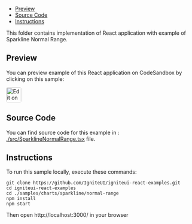 <!-- NOTE: do not change this file because it will be auto re-generated from template file: -->
<!-- https://github.com/IgniteUI/igniteui-react-examples/tree/master/templates/sample/ReadMe.md -->

<!-- ## Table of Contents -->
- [Preview](#Preview)
- [Source Code](#Source-Code)
- [Instructions](#Instructions)

This folder contains implementation of React application with example of Sparkline Normal Range.
<!-- in the Sparkline component -->
<!-- [Sparkline](https://infragistics.com/Reactsite/components/sparkline.html) -->

## Preview

You can preview example of this React application on CodeSandbox by clicking on this sample:

<html lang="en" xmlns="http://www.w3.org/1999/xhtml">
    <body>
        <a target="_blank" href="https://codesandbox.io/s/github/IgniteUI/igniteui-react-examples/tree/master/samples/charts/sparkline/normal-range?fontsize=14&hidenavigation=1&theme=dark&view=preview&file=/src/SparklineNormalRange.tsx" rel="noopener noreferrer">
            <img height="40px" style="border-radius: 0.25rem" alt="Edit on CodeSandbox" src="https://static.infragistics.com/xplatform/images/sandbox/code.png"/>
        </a>
        <!-- <a target="_blank"
href="https://codesandbox.io/s/github/IgniteUI/igniteui-react-examples/tree/master/samples/maps/geo-map/binding-csv-points?fontsize=14&hidenavigation=1&theme=dark&view=preview">
            <img alt="Edit Sample" src="https://codesandbox.io/static/img/play-codesandbox.svg"/>
        </a> -->
        <!-- <a target="_blank" style="margin-left: 0.5rem"
href="https://codesandbox.io/embed/github/IgniteUI/igniteui-react-examples/tree/master/samples/charts/sparkline/normal-range?fontsize=14&hidenavigation=1&theme=dark&view=preview&file=/src/SparklineNormalRange.tsx">
            <img height="40px" style="border-radius: 5px" alt="View on CodeSandbox" src="https://static.infragistics.com/xplatform/images/sandbox/view.png"/>
        </a> -->
        <!-- <a target="_blank"
href="https://codesandbox.io/embed/github/IgniteUI/igniteui-react-examples/tree/master/samples/maps/geo-map/binding-csv-points?fontsize=14&hidenavigation=1&theme=dark&view=preview">
            <img alt="View on CodeSandbox" src="https://static.infragistics.com/xplatform/images/sandbox/view.png"/>
        </a>
https://codesandbox.io/embed/react-treemap-overview-rtb45
https://codesandbox.io/static/img/play-codesandbox.svg
https://codesandbox.io/embed/react-treemap-overview-rtb45?view=browser -->
    </body>
</html>

<!-- ## Sample Preview -->

<!-- <iframe
  src="https://codesandbox.io/embed/github/IgniteUI/igniteui-react-examples/tree/master/samples/charts/sparkline/normal-range?fontsize=14&hidenavigation=1&theme=dark&view=preview&file=/src/SparklineNormalRange.tsx"
  style="width:100%; height:400px; border:0; border-radius: 4px; overflow:hidden;"
  allow="accelerometer; ambient-light-sensor; camera; encrypted-media; geolocation; gyroscope; hid; microphone; midi; payment; usb; vr"
  sandbox="allow-forms allow-modals allow-popups allow-presentation allow-same-origin allow-scripts"
></iframe> -->

## Source Code

You can find source code for this example in :
[./src/SparklineNormalRange.tsx](./src/SparklineNormalRange.tsx) file.

<!-- The following section provides source code from:
`./src/SparklineNormalRange.tsx` file: -->

<!-- ```tsx
import { IgrSparkline } from 'igniteui-react-charts';
import { IgrSparklineModule } from 'igniteui-react-charts';
import { IgrSparklineCoreModule } from 'igniteui-react-charts';
import { Visibility } from 'igniteui-react-core';
import * as React from 'react';
import { SparklineSharedData } from './SparklineSharedData';

IgrSparklineCoreModule.register();
IgrSparklineModule.register();

export default class SparklineNormalRange extends React.Component<any, any> {
    public sparkline : IgrSparkline;

    constructor(props: any) {
        super(props);

        this.onSparklineRef = this.onSparklineRef.bind(this);
        this.onMinSliderChanged = this.onMinSliderChanged.bind(this);
        this.onMaxSliderChanged = this.onMaxSliderChanged.bind(this);
        this.onRangeVisibilityChanged = this.onRangeVisibilityChanged.bind(this);

        this.state = {
            normalRangeMinimum: 1,
            normalRangeMaximum: 4,
            data: SparklineSharedData.getSharedData()
        }
    }

    public render() {
        return (
            <div className="igContainer">
                <div className="igOptions">
                    <label className="igOptions-item"><input defaultChecked={true} type="checkbox" onChange={this.onRangeVisibilityChanged}/>Range Visibility</label>
                    <label className="igOptions-item"><input type="range"
                    min={-2} max={7} step="0.5"
                    value={this.state.normalRangeMinimum}
                    onChange={this.onMinSliderChanged}/>Min Range {this.state.normalRangeMinimum} </label>
                    <label className="igOptions-item"><input type="range"
                    min={-2} max={7} step="0.5"
                    value={this.state.normalRangeMaximum}
                    onChange={this.onMaxSliderChanged}/>Max Range {this.state.normalRangeMaximum} </label>
                </div>
                <div className="igComponent">
                    <IgrSparkline height="calc(100% - 30px)" width="100%"
                        ref={this.onSparklineRef}
                        dataSource={this.state.data}
                        valueMemberPath="Value"
                        displayType="Area"
                        normalRangeVisibility="Visible"
                        normalRangeMinimum={1}
                        normalRangeMaximum={4}
                        normalRangeFill="rgba(255, 0, 0, 0.4)"
                        displayNormalRangeInFront="true" />
                </div>
            </div >
        );
    }

    public onRangeVisibilityChanged(e: any) {
        const selection = e.target.checked as boolean;

        if (selection) {
            this.sparkline.normalRangeVisibility = Visibility.Visible;
        }
        else {
            this.sparkline.normalRangeVisibility = Visibility.Collapsed;
        }
    }

    public onMinSliderChanged(e: any) {
        const value: number = parseFloat(e.target.value);
        this.sparkline.normalRangeMinimum = value;
        this.setState({ normalRangeMinimum: value.toFixed(1) });
    }

    public onMaxSliderChanged(e: any) {
        const value: number = parseFloat(e.target.value);
        this.sparkline.normalRangeMaximum = value;
        this.setState({ normalRangeMaximum: value.toFixed(1) });
    }

    public onSparklineRef(sparkline: IgrSparkline) {
        if (sparkline != null) {
            this.sparkline = sparkline;
        }
    }
}

``` -->

## Instructions
To run this sample locally, execute these commands:

```
git clone https://github.com/IgniteUI/igniteui-react-examples.git
cd igniteui-react-examples
cd ./samples/charts/sparkline/normal-range
npm install
npm start

```

Then open http://localhost:3000/ in your browser

